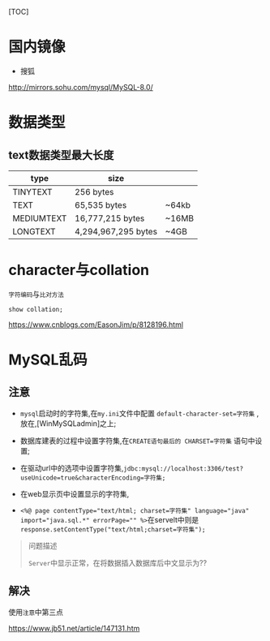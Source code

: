 [TOC]

# 国内镜像

- 搜狐

http://mirrors.sohu.com/mysql/MySQL-8.0/

# 数据类型

## text数据类型最大长度

| type     | size      |      |
| -------- | --------- | ---- |
| TINYTEXT | 256 bytes |      |
| TEXT | 65,535 bytes | ~64kb |
| MEDIUMTEXT | 16,777,215 bytes | ~16MB  |
| LONGTEXT | 4,294,967,295 bytes | ~4GB   |

# character与collation

`字符编码`与`比对方法`

``` mysq
show collation;
```

https://www.cnblogs.com/EasonJim/p/8128196.html

# MySQL乱码

## 注意

- `mysql`启动时的字符集,在`my.ini`文件中配置 `default-character-set=字符集` ,放在,[WinMySQLadmin]之上; 

- 数据库建表的过程中设置字符集,在`CREATE语句最后的 CHARSET=字符集` 语句中设置; 

- 在驱动url中的选项中设置字符集,`jdbc:mysql://localhost:3306/test?useUnicode=true&characterEncoding=字符集; `

- 在web显示页中设置显示的字符集, 
- `<%@ page contentType="text/html; charset=字符集" language="java" import="java.sql.*" errorPage="" %>`在servelt中则是`response.setContentType("text/html;charset=字符集");`

> 问题描述
>
> `Server`中显示正常，在将数据插入数据库后中文显示为??

## 解决

使用`注意`中第三点

https://www.jb51.net/article/147131.htm

